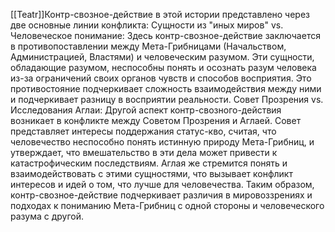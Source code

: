 
[[Teatr]]Контр-свозное-действие в этой истории представлено через две основные линии конфликта: Сущности из "иных миров" vs. Человеческое понимание: Здесь контр-свозное-действие заключается в противопоставлении между Мета-Грибницами (Начальством, Администрацией, Властями) и человеческим разумом. Эти сущности, обладающие разумом, неспособны понять и осознать разум человека из-за ограничений своих органов чувств и способов восприятия. Это противостояние подчеркивает сложность взаимодействия между ними и подчеркивает разницу в восприятии реальности. Совет Прозрения vs. Исследования Аглаи: Другой аспект контр-свозного-действия возникает в конфликте между Советом Прозрения и Аглаей. Совет представляет интересы поддержания статус-кво, считая, что человечество неспособно понять истинную природу Мета-Грибниц, и утверждает, что вмешательство в эти дела может привести к катастрофическим последствиям. Аглая же стремится понять и взаимодействовать с этими сущностями, что вызывает конфликт интересов и идей о том, что лучше для человечества. Таким образом, контр-свозное-действие подчеркивает различия в мировоззрениях и подходах к пониманию Мета-Грибниц с одной стороны и человеческого разума с другой.